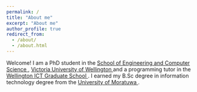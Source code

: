 ```yaml
---
permalink: /
title: "About me"
excerpt: "About me"
author_profile: true
redirect_from: 
  - /about/
  - /about.html
---
```


Welcome! I am a PhD student in the <a href="https://www.wgtn.ac.nz/engineering/school-of-engineering-and-computer-science">School of Engineering and Computer Science </a>, <a href="https://www.wgtn.ac.nz/">Victoria University of Wellington </a> and a programming tutor in the <a href="https://wellingtonict.ac.nz/">Wellington ICT Graduate School </a>. I earned my B.Sc degree in information technology degree from the <a href="https://uom.lk/">University of Moratuwa </a>. 
